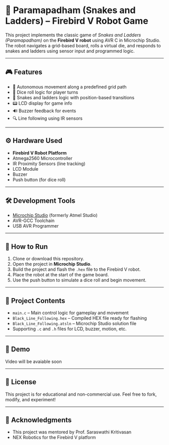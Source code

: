# 🐍 Paramapadham (Snakes and Ladders) – Firebird V Robot Game

This project implements the classic game of *Snakes and Ladders (Paramapadham)* on the **Firebird V robot** using AVR C in Microchip Studio. The robot navigates a grid-based board, rolls a virtual die, and responds to snakes and ladders using sensor input and programmed logic.

---

## 🎮 Features

- 🔁 Autonomous movement along a predefined grid path
- 🎲 Dice roll logic for player turns
- 🐍 Snakes and ladders logic with position-based transitions
- 📟 LCD display for game info
- 🔊 Buzzer feedback for events
- 🔍 Line following using IR sensors

---

## ⚙️ Hardware Used

- **Firebird V Robot Platform**
- Atmega2560 Microcontroller
- IR Proximity Sensors (line tracking)
- LCD Module
- Buzzer
- Push button (for dice roll)

---

## 🛠 Development Tools

- [Microchip Studio](https://www.microchip.com/en-us/tools-resources/develop/microchip-studio) (formerly Atmel Studio)
- AVR-GCC Toolchain
- USB AVR Programmer

---

## 🚀 How to Run

1. Clone or download this repository.
2. Open the project in **Microchip Studio**.
3. Build the project and flash the `.hex` file to the Firebird V robot.
4. Place the robot at the start of the game board.
5. Use the push button to simulate a dice roll and begin movement.

---

## 📁 Project Contents

- `main.c` – Main control logic for gameplay and movement
- `Black_Line_Following.hex` – Compiled HEX file ready for flashing
- `Black_Line_Following.atsln` – Microchip Studio solution file
- Supporting `.c` and `.h` files for LCD, buzzer, motion, etc.

---

## 📸 Demo 

Video will be avaiable soon

---

## 📄 License

This project is for educational and non-commercial use. Feel free to fork, modify, and experiment!

---

## 🙌 Acknowledgments

- This project was mentored by Prof. Saraswathi Kritivasan
- NEX Robotics for the Firebird V platform
